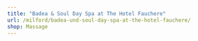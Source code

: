 ```yaml
---
title: "Badea & Soul Day Spa at The Hotel Fauchere"
url: /milford/badea-und-soul-day-spa-at-the-hotel-fauchere/
shop: Massage
---
```

